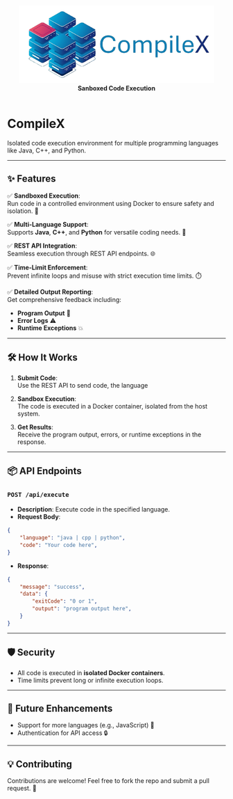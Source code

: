 <div align="center"><img src="./other/logo-name.png"  alt="logo" width=450px></div>
<div align="center"><b>Sanboxed Code Execution</b></div>
<br>

# CompileX  

Isolated code execution environment for multiple programming languages like Java, C++, and Python.  

---

## ✨ Features  

✅ **Sandboxed Execution**:  
Run code in a controlled environment using Docker to ensure safety and isolation. 🐳  

✅ **Multi-Language Support**:  
Supports **Java**, **C++**, and **Python** for versatile coding needs. 🚀  

✅ **REST API Integration**:  
Seamless execution through REST API endpoints. 🌐  

✅ **Time-Limit Enforcement**:  
Prevent infinite loops and misuse with strict execution time limits. ⏱️  

✅ **Detailed Output Reporting**:  
Get comprehensive feedback including:  

- **Program Output** 📝  
- **Error Logs** ⚠️  
- **Runtime Exceptions** 💥  

---

## 🛠️ How It Works  

1. **Submit Code**:  
   Use the REST API to send code, the language

2. **Sandbox Execution**:  
   The code is executed in a Docker container, isolated from the host system.  

3. **Get Results**:  
   Receive the program output, errors, or runtime exceptions in the response.  

---

## 📦 API Endpoints  

### `POST /api/execute`  

- **Description**: Execute code in the specified language.  
- **Request Body**:  

```json
{
    "language": "java | cpp | python",
    "code": "Your code here",
}
```  

- **Response**:

```json
{
    "message": "success",
    "data": {
        "exitCode": "0 or 1",
        "output": "program output here",
    }
}
```  

---

## 🛡️ Security  

- All code is executed in **isolated Docker containers**.  
- Time limits prevent long or infinite execution loops.  

---

## 🎯 Future Enhancements  

- Support for more languages (e.g., JavaScript) 🔄  
- Authentication for API access 🔒  

---

## 💡 Contributing  

Contributions are welcome! Feel free to fork the repo and submit a pull request. 🙌  
